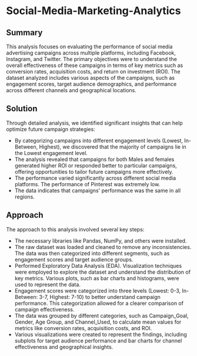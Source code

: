 # Social-Media-Marketing-Analytics


## Summary
This analysis focuses on evaluating the performance of social media advertising campaigns across multiple platforms, including Facebook, Instagram, and Twitter. The primary objectives were to understand the overall effectiveness of these campaigns in terms of key metrics such as conversion rates, acquisition costs, and return on investment (ROI). The dataset analyzed includes various aspects of the campaigns, such as engagement scores, target audience demographics, and performance across different channels and geographical locations.

## Solution
Through detailed analysis, we identified significant insights that can help optimize future campaign strategies:
 - By categorizing campaigns into different engagement levels (Lowest, In-Between, Highest), we discovered that the majority of campaigns lie in the Lowest engagement level.
 - The analysis revealed that campaigns for both Males and females generated higher ROI or responded better to particular campaigns, offering opportunities to tailor future campaigns more effectively.
 - The performance varied significantly across different social media platforms. The performance of Pinterest was extremely low.
 - The data indicates that campaigns' performance was the same in all regions.

## Approach
The approach to this analysis involved several key steps:

 - The necessary libraries like Pandas, NumPy, and others were installed.
 - The raw dataset was loaded and cleaned to remove any inconsistencies. The data was then categorized into different segments, such as engagement scores and target audience groups.
 - Performed Exploratory Data Analysis (EDA). Visualization techniques were employed to explore the dataset and understand the distribution of key metrics. Various plots, such as bar charts and histograms, were used to represent the data.
 - Engagement scores were categorized into three levels (Lowest: 0-3, In-Between: 3-7, Highest: 7-10) to better understand campaign performance. This categorization allowed for a clearer comparison of campaign effectiveness.
 - The data was grouped by different categories, such as Campaign_Goal, Gender, Age Group, and Channel_Used, to calculate mean values for metrics like conversion rates, acquisition costs, and ROI.
 - Various visualizations were created to represent the findings, including subplots for target audience performance and bar charts for channel effectiveness and geographical insights.


